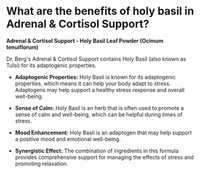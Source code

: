 # What are the benefits of holy basil in Adrenal & Cortisol Support?

**Adrenal & Cortisol Support - Holy Basil Leaf Powder (Ocimum tenuiflorum)** 

Dr. Berg's Adrenal & Cortisol Support contains Holy Basil (also known as Tulsi) for its adaptogenic properties. 

- **Adaptogenic Properties:** Holy Basil is known for its adaptogenic properties, which means it can help your body adapt to stress. Adaptogens may help support a healthy stress response and overall well-being. 

- **Sense of Calm:** Holy Basil is an herb that is often used to promote a sense of calm and well-being, which can be helpful during times of stress. 

- **Mood Enhancement:** Holy Basil is an adaptogen that may help support a positive mood and emotional well-being. 

- **Synergistic Effect:** The combination of ingredients in this formula provides comprehensive support for managing the effects of stress and promoting relaxation.